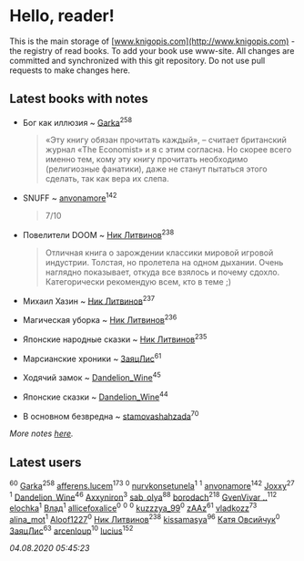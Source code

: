 # Hello, reader!
This is the main storage of [www.knigopis.com](http://www.knigopis.com) - the registry of read books.
To add your book use www-site. All changes are committed and synchronized with this git repository.
Do not use pull requests to make changes here.


## Latest books with notes
* Бог как иллюзия ~ [Garka](users/115/115753719718250012620-google)<sup>258</sup>
    > «Эту книгу обязан прочитать каждый», – считает британский журнал «The Economist» и я с этим согласна. Но скорее всего именно тем, кому эту книгу прочитать необходимо (религиозные фанатики), даже не станут пытаться этого сделать, так как вера их слепа.

* SNUFF ~ [anvonamore](users/595/5957175-vkontakte)<sup>142</sup>
    > 7/10

* Повелители DOOM ~ [Ник Литвинов](users/241/241974816-vkontakte)<sup>238</sup>
    > Отличная книга о зарождении классики мировой игровой индустрии. Толстая, но пролетела на одном дыхании. Очень наглядно показывает, откуда все взялось и почему сдохло. Категорически рекомендую всем, кто в теме ;)

* Михаил Хазин ~ [Ник Литвинов](users/241/241974816-vkontakte)<sup>237</sup>

* Магическая уборка ~ [Ник Литвинов](users/241/241974816-vkontakte)<sup>236</sup>

* Японские народные сказки ~ [Ник Литвинов](users/241/241974816-vkontakte)<sup>235</sup>

* Марсианские хроники ~ [ЗаяцЛис](users/112/112388384595246311466-google)<sup>61</sup>

* Ходячий замок ~ [Dandelion_Wine](users/586/58602788-vkontakte)<sup>45</sup>

* Японские сказки ~ [Dandelion_Wine](users/586/58602788-vkontakte)<sup>44</sup>

* В основном безвредна ~ [stamovashahzada](users/310/310646815-vkontakte)<sup>70</sup>


_More notes [here](latest_books_with_notes.md)._


## Latest users
[](users/300/300123225-vkontakte)<sup>60</sup> 
[Garka](users/115/115753719718250012620-google)<sup>258</sup> 
[afferens.lucem](users/196/196071655-vkontakte)<sup>173</sup> 
[](users/768/768549983-yandex)<sup>0</sup> 
[nurvkonsetunela](users/193/193873058-vkontakte)<sup>1</sup> 
[](users/111/111978052714957627223-google)<sup>1</sup> 
[anvonamore](users/595/5957175-vkontakte)<sup>142</sup> 
[Joxxy](users/109/109128632962928278575-google)<sup>27</sup> 
[](users/106/106033731903118559839-google)<sup>1</sup> 
[Dandelion_Wine](users/586/58602788-vkontakte)<sup>46</sup> 
[Axxyniron](users/102/102620077660877533621-google)<sup>3</sup> 
[sab_olya](users/139/139338401-vkontakte)<sup>88</sup> 
[borodach](users/157/15706320-vkontakte)<sup>218</sup> 
[GvenVivar ..](users/158/158266434925901-facebook)<sup>112</sup> 
[elochka](users/106/106611396170683247429-google)<sup>1</sup> 
[Влад](users/113/113025816040423789055-google)<sup>1</sup> 
[allicefoxalice](users/138/138247248-vkontakte)<sup>0</sup> 
[](users/241/2417202-vkontakte)<sup>0</sup> 
[](users/231/231441200-vkontakte)<sup>0</sup> 
[kuzzzya_99](users/130/130161321-vkontakte)<sup>0</sup> 
[zAAz](users/202/202248233-vkontakte)<sup>61</sup> 
[vladkozz](users/572/57239276-vkontakte)<sup>73</sup> 
[alina_mot](users/103/103322968684647562714-google)<sup>1</sup> 
[Aloof1227](users/114/114765710951931448001-google)<sup>0</sup> 
[Ник Литвинов](users/241/241974816-vkontakte)<sup>238</sup> 
[kissamasya](users/684/68439978-vkontakte)<sup>96</sup> 
[Катя Овсийчук](users/518/5189131938484800934-mailru)<sup>0</sup> 
[ЗаяцЛис](users/112/112388384595246311466-google)<sup>63</sup> 
[arcenloup](users/116/116941085634604796026-google)<sup>10</sup> 
[lucius](users/838/83820536-yandex)<sup>152</sup> 


_04.08.2020 05:45:23_
